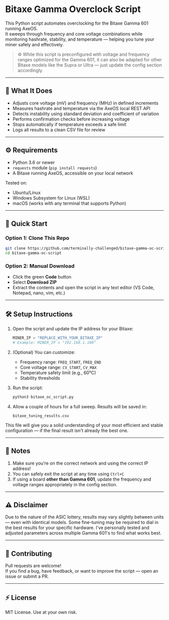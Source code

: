 # Bitaxe Gamma Overclock Script

This Python script automates overclocking for the Bitaxe Gamma 601 running AxeOS.  
It sweeps through frequency and core voltage combinations while monitoring hashrate, 
stability, and temperature — helping you tune your miner safely and effectively.

> ⚙️ While this script is preconfigured with voltage and frequency ranges optimized for the Gamma 601,
> it can also be adapted for other Bitaxe models like the Supra or Ultra — just update the config section accordingly.

---

## 🔧 What It Does

- Adjusts core voltage (mV) and frequency (MHz) in defined increments
- Measures hashrate and temperature via the AxeOS local REST API
- Detects instability using standard deviation and coefficient of variation
- Performs confirmation checks before increasing voltage
- Stops automatically if temperature exceeds a safe limit
- Logs all results to a clean CSV file for review

---

## ⚙️ Requirements

- Python 3.6 or newer
- `requests` module (`pip install requests`)
- A Bitaxe running AxeOS, accessible on your local network

Tested on:
- Ubuntu/Linux
- Windows Subsystem for Linux (WSL)
- macOS (works with any terminal that supports Python)

---

## 🚀 Quick Start

### Option 1: Clone This Repo
```bash
git clone https://github.com/terminally-challenged/bitaxe-gamma-oc-script.git
cd bitaxe-gamma-oc-script
```

### Option 2: Manual Download
- Click the green **Code** button
- Select **Download ZIP**
- Extract the contents and open the script in any text editor (VS Code, Notepad, nano, vim, etc.)

---

## 🛠 Setup Instructions

1. Open the script and update the IP address for your Bitaxe:
   ```python
   MINER_IP = "REPLACE_WITH_YOUR_BITAXE_IP"
   # Example: MINER_IP = "192.168.1.100"
   ```

2. (Optional) You can customize:
   - Frequency range: `FREQ_START`, `FREQ_END`
   - Core voltage range: `CV_START`, `CV_MAX`
   - Temperature safety limit (e.g., 60°C)
   - Stability thresholds

3. Run the script:
   ```bash
   python3 bitaxe_oc_script.py
   ```

4. Allow a couple of hours for a full sweep. Results will be saved in:
   ```
   bitaxe_tuning_results.csv
   ```

This file will give you a solid understanding of your most efficient and stable configuration — if the final result isn't already the best one.

---

## 📝 Notes

1. Make sure you’re on the correct network and using the correct IP address!
2. You can safely exit the script at any time using `Ctrl+C`
3. If using a board **other than Gamma 601**, update the frequency and voltage ranges appropriately in the config section.

---

## ⚠️ **Disclaimer** 

Due to the nature of the ASIC lottery, results may vary slightly between 
units — even with identical models. Some fine-tuning may be required to dial in the best results 
for your specific hardware. I've personally tested and adjusted parameters across multiple 
Gamma 601's to find what works best.

---

## 🤝 Contributing

Pull requests are welcome!  
If you find a bug, have feedback, or want to improve the script — open an issue or submit a PR.

---

## ⚡ License

MIT License. Use at your own risk.
